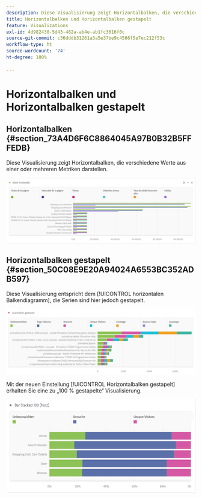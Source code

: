 ```yaml
---
description: Diese Visualisierung zeigt Horizontalbalken, die verschiedene Werte aus einer oder mehreren Metriken darstellen.
title: Horizontalbalken und Horizontalbalken gestapelt
feature: Visualizations
exl-id: 4d982430-5d43-482a-ab4e-ab1fc3616f0c
source-git-commit: c36dddb31261a3a5e37be9c4566f5e7ec212f53c
workflow-type: ht
source-wordcount: '74'
ht-degree: 100%

---
```


# Horizontalbalken und Horizontalbalken gestapelt

## Horizontalbalken {#section_73A4D6F6C8864045A97B0B32B5FFFEDB}

Diese Visualisierung zeigt Horizontalbalken, die verschiedene Werte aus einer oder mehreren Metriken darstellen.

![](assets/horizontal_bar.png)

## Horizontalbalken gestapelt {#section_50C08E9E20A94024A6553BC352ADB597}

Diese Visualisierung entspricht dem [!UICONTROL horizontalen Balkendiagramm], die Serien sind hier jedoch gestapelt.

![](assets/horizontal-bar-stacked.png)

Mit der neuen Einstellung [!UICONTROL Horizontalbalken gestapelt] erhalten Sie eine zu „100 % gestapelte“ Visualisierung.

![](assets/horizstacked100.png)
